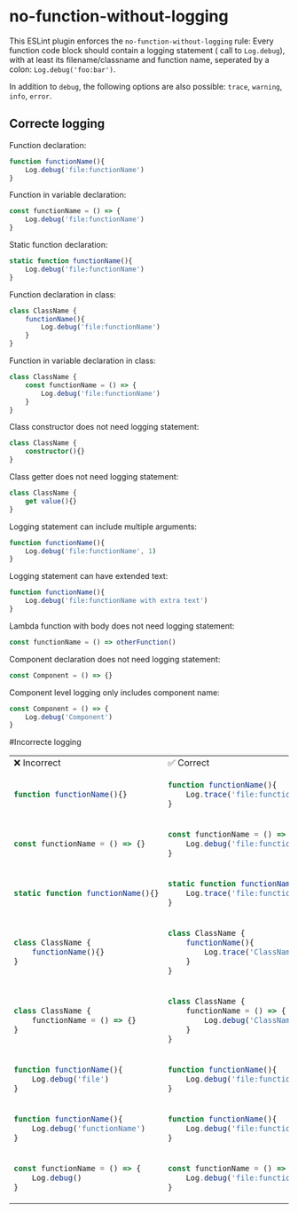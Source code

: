 # no-function-without-logging
This ESLint plugin enforces the `no-function-without-logging` rule: 
Every function code block should contain a logging statement ( call to `Log.debug`), with at least its filename/classname and function name, seperated by a colon: `Log.debug('foo:bar')`.

In addition to `debug`, the following options are also possible: `trace`, `warning`, `info`, `error`. 

## Correcte logging
Function declaration:
```typescript
function functionName(){ 
    Log.debug('file:functionName')
}
```
Function in variable declaration:
```typescript
const functionName = () => { 
    Log.debug('file:functionName') 
}
```

Static function declaration:
```typescript
static function functionName(){ 
    Log.debug('file:functionName') 
}
```
Function declaration in class:
```typescript
class ClassName { 
    functionName(){
        Log.debug('file:functionName')
    }
}
```
Function in variable declaration in class:
```typescript
class ClassName { 
    const functionName = () => { 
        Log.debug('file:functionName')
    }
}
```

Class constructor does not need logging statement:
```typescript
class ClassName { 
    constructor(){}
}
```

Class getter does not need logging statement:
```typescript
class ClassName { 
    get value(){} 
}
```

Logging statement can include multiple arguments:
```typescript
function functionName(){ 
    Log.debug('file:functionName', 1)
}
```

Logging statement can have extended text:
```typescript
function functionName(){ 
    Log.debug('file:functionName with extra text')
}
```

Lambda function with body does not need logging statement:
```typescript
const functionName = () => otherFunction()
```

Component declaration does not need logging statement:
```typescript
const Component = () => {}
```

Component level logging only includes component name:
```typescript
const Component = () => { 
    Log.debug('Component') 
}
```

#Incorrecte logging

<table>
<tr>
<td> ❌ Incorrect </td> <td> ✅ Correct </td>
</tr>
<tr>
<td>

```typescript
function functionName(){}
```
</td>
<td>

```typescript
function functionName(){
    Log.trace('file:functionName');
}
``` 
</td>
</tr>

<tr>
<td>

```typescript
const functionName = () => {}
```
</td>
<td>

```typescript
const functionName = () => {
    Log.debug('file:functionName');
}
```
</td>
</tr>

<tr>
<td>

```typescript
static function functionName(){}
```
</td>
<td>

```typescript
static function functionName(){
    Log.trace('file:functionName');
}
```
</td>
</tr>

<tr>
<td>

```typescript
class ClassName { 
    functionName(){}
}
```
</td>
<td>

```typescript
class ClassName { 
    functionName(){
        Log.trace('ClassName:functionName');
    }
}
```
</td>
</tr>

<tr>
<td>

```typescript
class ClassName { 
    functionName = () => {}
}
```
</td>
<td>

```typescript
class ClassName { 
    functionName = () => {
        Log.debug('ClassName:functionName');
    }
}
```
</td>
</tr>

<tr>
<td>

```typescript
function functionName(){ 
    Log.debug('file')
}
```
</td>
<td>

```typescript
function functionName(){ 
    Log.debug('file:functionName')
}
```
</td>
</tr>

<tr>
<td>

```typescript
function functionName(){ 
    Log.debug('functionName')
}
```
</td>
<td>

```typescript
function functionName(){ 
    Log.debug('file:functionName')
}
```
</td>
</tr>

<tr>
<td>

```typescript
const functionName = () => { 
    Log.debug()
}
```
</td>
<td>

```typescript
const functionName = () => { 
    Log.debug('file:functionName')
}
```
</td>
</tr>